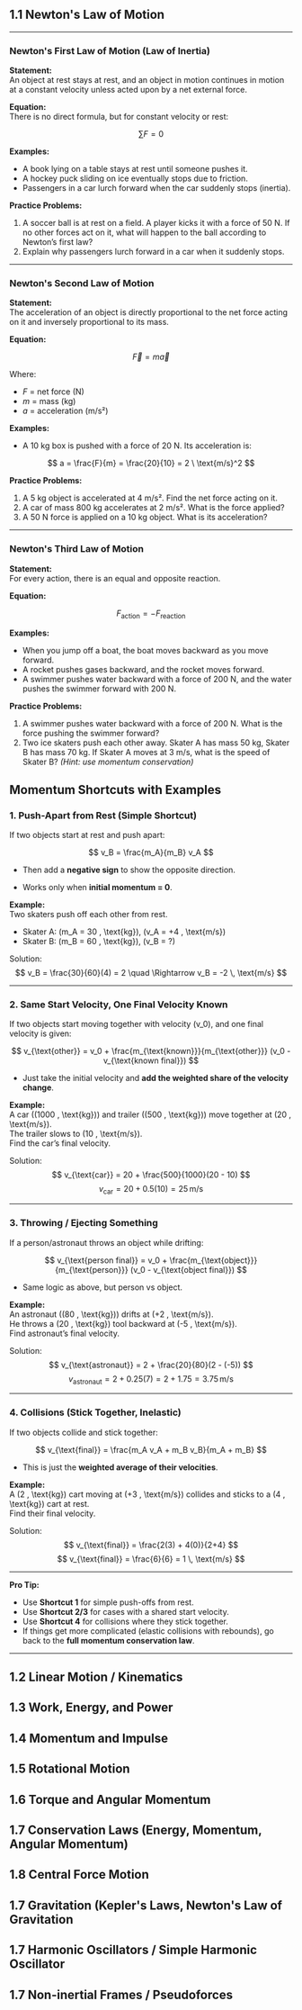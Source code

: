 ## 1.1 Newton's Law of Motion

---

### Newton's First Law of Motion (Law of Inertia)

**Statement:**  
An object at rest stays at rest, and an object in motion continues in motion at a constant velocity unless acted upon by a net external force.

**Equation:**  
There is no direct formula, but for constant velocity or rest:  

$$
\sum F = 0
$$

**Examples:**
- A book lying on a table stays at rest until someone pushes it.  
- A hockey puck sliding on ice eventually stops due to friction.  
- Passengers in a car lurch forward when the car suddenly stops (inertia).  

**Practice Problems:**  
1. A soccer ball is at rest on a field. A player kicks it with a force of 50 N. If no other forces act on it, what will happen to the ball according to Newton’s first law?  
2. Explain why passengers lurch forward in a car when it suddenly stops.  

---

### Newton's Second Law of Motion

**Statement:**  
The acceleration of an object is directly proportional to the net force acting on it and inversely proportional to its mass.

**Equation:**  

$$
\vec{F} = m \vec{a}
$$

Where:  
- $F$ = net force (N)  
- $m$ = mass (kg)  
- $a$ = acceleration (m/s²)  

**Examples:**  
- A 10 kg box is pushed with a force of 20 N. Its acceleration is:  

$$
a = \frac{F}{m} = \frac{20}{10} = 2 \ \text{m/s}^2
$$

**Practice Problems:**  
1. A 5 kg object is accelerated at 4 m/s². Find the net force acting on it.  
2. A car of mass 800 kg accelerates at 2 m/s². What is the force applied?  
3. A 50 N force is applied on a 10 kg object. What is its acceleration?  

---

### Newton's Third Law of Motion

**Statement:**  
For every action, there is an equal and opposite reaction.

**Equation:**  

$$
F_{\text{action}} = -F_{\text{reaction}}
$$

**Examples:**  
- When you jump off a boat, the boat moves backward as you move forward.  
- A rocket pushes gases backward, and the rocket moves forward.  
- A swimmer pushes water backward with a force of 200 N, and the water pushes the swimmer forward with 200 N.  

**Practice Problems:**  
1. A swimmer pushes water backward with a force of 200 N. What is the force pushing the swimmer forward?  
2. Two ice skaters push each other away. Skater A has mass 50 kg, Skater B has mass 70 kg. If Skater A moves at 3 m/s, what is the speed of Skater B? *(Hint: use momentum conservation)*  

##   Momentum Shortcuts with Examples

### 1. Push-Apart from Rest (Simple Shortcut)
If two objects start at rest and push apart:

$$
v_B = \frac{m_A}{m_B} v_A
$$

* Then add a **negative sign** to show the opposite direction.  
- Works only when **initial momentum = 0**.

**Example:**  
Two skaters push off each other from rest.  
- Skater A: \(m_A = 30 \, \text{kg}\), \(v_A = +4 \, \text{m/s}\)  
- Skater B: \(m_B = 60 \, \text{kg}\), \(v_B = ?\)  

Solution:  
$$
v_B = \frac{30}{60}(4) = 2 \quad \Rightarrow v_B = -2 \, \text{m/s}
$$

---

### 2. Same Start Velocity, One Final Velocity Known
If two objects start moving together with velocity \(v_0\), and one final velocity is given:

$$
v_{\text{other}} = v_0 + \frac{m_{\text{known}}}{m_{\text{other}}} (v_0 - v_{\text{known final}})
$$

* Just take the initial velocity and **add the weighted share of the velocity change**.  

**Example:**  
A car (\(1000 \, \text{kg}\)) and trailer (\(500 \, \text{kg}\)) move together at \(20 \, \text{m/s}\).  
The trailer slows to \(10 \, \text{m/s}\).  
Find the car’s final velocity.  

Solution:  
$$
v_{\text{car}} = 20 + \frac{500}{1000}(20 - 10)
$$
$$
v_{\text{car}} = 20 + 0.5(10) = 25 \, \text{m/s}
$$

---

### 3. Throwing / Ejecting Something
If a person/astronaut throws an object while drifting:

$$
v_{\text{person final}} = v_0 + \frac{m_{\text{object}}}{m_{\text{person}}} (v_0 - v_{\text{object final}})
$$

* Same logic as above, but person vs object.  

**Example:**  
An astronaut (\(80 \, \text{kg}\)) drifts at \(+2 \, \text{m/s}\).  
He throws a \(20 \, \text{kg}\) tool backward at \(-5 \, \text{m/s}\).  
Find astronaut’s final velocity.  

Solution:  
$$
v_{\text{astronaut}} = 2 + \frac{20}{80}(2 - (-5))
$$
$$
v_{\text{astronaut}} = 2 + 0.25(7) = 2 + 1.75 = 3.75 \, \text{m/s}
$$

---

### 4. Collisions (Stick Together, Inelastic)
If two objects collide and stick together:

$$
v_{\text{final}} = \frac{m_A v_A + m_B v_B}{m_A + m_B}
$$

* This is just the **weighted average of their velocities**.  

**Example:**  
A \(2 \, \text{kg}\) cart moving at \(+3 \, \text{m/s}\) collides and sticks to a \(4 \, \text{kg}\) cart at rest.  
Find their final velocity.  

Solution:  
$$
v_{\text{final}} = \frac{2(3) + 4(0)}{2+4}
$$
$$
v_{\text{final}} = \frac{6}{6} = 1 \, \text{m/s}
$$

---

  **Pro Tip:**
- Use **Shortcut 1** for simple push-offs from rest.  
- Use **Shortcut 2/3** for cases with a shared start velocity.  
- Use **Shortcut 4** for collisions where they stick together.  
- If things get more complicated (elastic collisions with rebounds), go back to the **full momentum conservation law**.

---

## 1.2 Linear Motion / Kinematics

## 1.3 Work, Energy, and Power

## 1.4 Momentum and Impulse

## 1.5 Rotational Motion

## 1.6 Torque and Angular Momentum

## 1.7 Conservation Laws (Energy, Momentum, Angular Momentum)

## 1.8 Central Force Motion

## 1.7 Gravitation (Kepler's Laws, Newton's Law of Gravitation

## 1.7 Harmonic Oscillators / Simple Harmonic Oscillator

## 1.7 Non-inertial Frames / Pseudoforces
